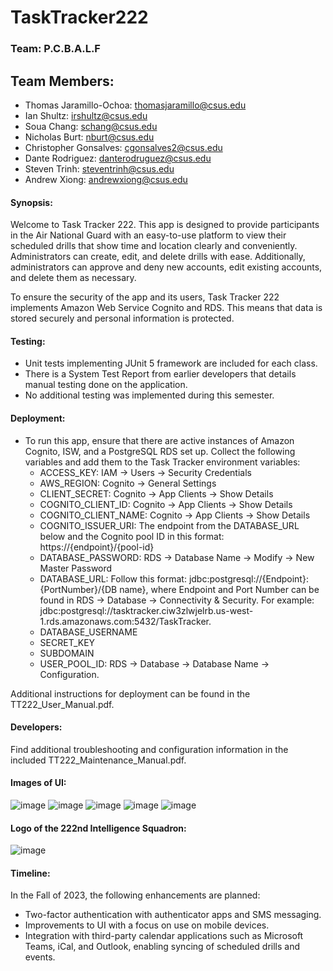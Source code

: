 # TaskTracker222
### Team: P.C.B.A.L.F

## Team Members:
*   Thomas Jaramillo-Ochoa: thomasjaramillo@csus.edu
*   Ian Shultz: irshultz@csus.edu
*   Soua Chang: schang@csus.edu
*   Nicholas Burt: nburt@csus.edu
*   Christopher Gonsalves: cgonsalves2@csus.edu
*   Dante Rodriguez: danterodruguez@csus.edu
*   Steven Trinh: steventrinh@csus.edu
*   Andrew Xiong: andrewxiong@csus.edu

#### Synopsis:
Welcome to Task Tracker 222. This app is designed to provide participants in the Air National Guard with an easy-to-use platform to view their scheduled drills that show time and location clearly and conveniently. Administrators can create, edit, and delete drills with ease. Additionally, administrators can approve and deny new accounts, edit existing accounts, and delete them as necessary.

To ensure the security of the app and its users, Task Tracker 222 implements Amazon Web Service Cognito and RDS. This means that data is stored securely and personal information is protected.

#### Testing:
- Unit tests implementing JUnit 5 framework are included for each class.
- There is a System Test Report from earlier developers that details manual testing done on the application.
- No additional testing was implemented during this semester.

#### Deployment:
- To run this app, ensure that there are active instances of Amazon Cognito, ISW, and a PostgreSQL RDS set up. Collect the following variables and add them to the Task Tracker environment variables:
    - ACCESS_KEY: IAM -> Users -> Security Credentials
    - AWS_REGION: Cognito -> General Settings
    - CLIENT_SECRET: Cognito -> App Clients -> Show Details
    - COGNITO_CLIENT_ID: Cognito -> App Clients -> Show Details
    - COGNITO_CLIENT_NAME: Cognito -> App Clients -> Show Details
    - COGNITO_ISSUER_URI: The endpoint from the DATABASE_URL below and the Cognito pool ID in this format: https://{endpoint}/{pool-id}
    - DATABASE_PASSWORD: RDS -> Database Name -> Modify -> New Master Password
    - DATABASE_URL: Follow this format: jdbc:postgresql://{Endpoint}:{PortNumber}/{DB name}, where Endpoint and Port Number can be found in RDS -> Database -> Connectivity & Security. For example: jdbc:postgresql://tasktracker.ciw3zlwjelrb.us-west-1.rds.amazonaws.com:5432/TaskTracker.
    - DATABASE_USERNAME
    - SECRET_KEY
    - SUBDOMAIN
    - USER_POOL_ID: RDS -> Database -> Database Name -> Configuration.

Additional instructions for deployment can be found in the TT222_User_Manual.pdf.

#### Developers:
Find additional troubleshooting and configuration information in the included TT222_Maintenance_Manual.pdf.

#### Images of UI:

![image](images/drill_manager.png)
![image](images/drill_schedule.png)
![image](images/drills_erd.png)
![image](images/user_manager.png)
![image](images/users_erd.png)

#### Logo of the 222nd Intelligence Squadron:

![image](images/222_ISS.png)

#### Timeline:
In the Fall of 2023, the following enhancements are planned:
- Two-factor authentication with authenticator apps and SMS messaging.
- Improvements to UI with a focus on use on mobile devices.
- Integration with third-party calendar applications such as Microsoft Teams, iCal, and Outlook, enabling syncing of scheduled drills and events.
